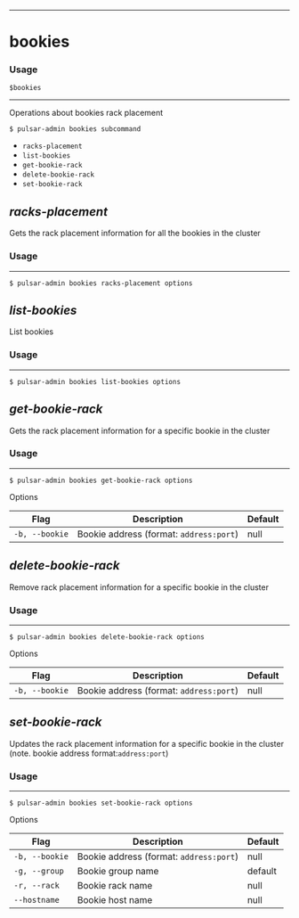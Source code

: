 ------------

# bookies

### Usage

`$bookies`

------------

Operations about bookies rack placement


```bdocs-tab:example_shell
$ pulsar-admin bookies subcommand
```

* `racks-placement`
* `list-bookies`
* `get-bookie-rack`
* `delete-bookie-rack`
* `set-bookie-rack`


## <em>racks-placement</em>

Gets the rack placement information for all the bookies in the cluster

### Usage

------------


```bdocs-tab:example_shell
$ pulsar-admin bookies racks-placement options
```



## <em>list-bookies</em>

List bookies

### Usage

------------


```bdocs-tab:example_shell
$ pulsar-admin bookies list-bookies options
```



## <em>get-bookie-rack</em>

Gets the rack placement information for a specific bookie in the cluster

### Usage

------------


```bdocs-tab:example_shell
$ pulsar-admin bookies get-bookie-rack options
```

Options


|Flag|Description|Default|
|---|---|---|
| `-b, --bookie` | Bookie address (format: `address:port`)|null|


## <em>delete-bookie-rack</em>

Remove rack placement information for a specific bookie in the cluster

### Usage

------------


```bdocs-tab:example_shell
$ pulsar-admin bookies delete-bookie-rack options
```

Options


|Flag|Description|Default|
|---|---|---|
| `-b, --bookie` | Bookie address (format: `address:port`)|null|


## <em>set-bookie-rack</em>

Updates the rack placement information for a specific bookie in the cluster (note. bookie address format:`address:port`)

### Usage

------------


```bdocs-tab:example_shell
$ pulsar-admin bookies set-bookie-rack options
```

Options


|Flag|Description|Default|
|---|---|---|
| `-b, --bookie` | Bookie address (format: `address:port`)|null|
| `-g, --group` | Bookie group name|default|
| `-r, --rack` | Bookie rack name|null|
| `--hostname` | Bookie host name|null|

